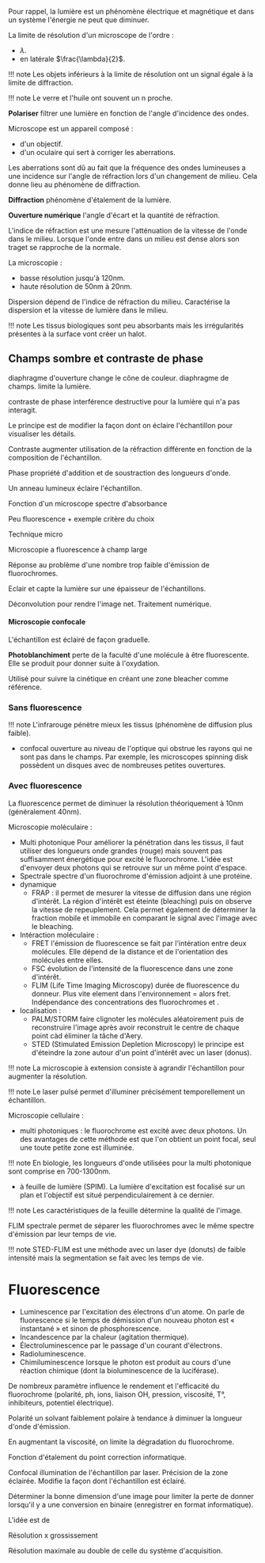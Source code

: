 Pour rappel, la lumière est un phénomène électrique et magnétique et dans un système l'énergie ne peut que diminuer.

La limite de résolution d'un microscope de l'ordre :

- $\lambda$.
- en latérale $\frac{\lambda}{2}$.

!!! note
	Les objets inférieurs à la limite de résolution ont un signal égale à la limite de diffraction.

!!! note
    Le verre et l'huile ont souvent un n proche.

__Polariser__ filtrer une lumière en fonction de l'angle d'incidence des ondes.

Microscope est un appareil composé :

* d'un objectif.
* d'un oculaire qui sert à corriger les aberrations.

Les aberrations sont dû au fait que la fréquence des ondes lumineuses a une incidence sur l'angle de réfraction lors d'un changement de milieu. Cela donne lieu au phénomène de diffraction.

__Diffraction__ phénomène d'étalement de la lumière.

__Ouverture numérique__ l'angle d'écart et la quantité de réfraction.

L'indice de réfraction est une mesure l'atténuation de la vitesse de l'onde dans le milieu. Lorsque l'onde entre dans un  milieu est dense alors son traget se rapproche de la normale.

La microscopie :
- basse résolution jusqu'à 120nm.
- haute résolution de 50nm à 20nm.

Dispersion dépend de l'indice de réfraction du milieu. Caractérise la dispersion et la vitesse de lumière dans le milieu.

!!! note
	Les tissus biologiques sont peu absorbants mais les irrégularités présentes à la surface vont créer un halot.
## Champs sombre et contraste de phase

diaphragme d'ouverture change le cône de couleur.
diaphragme de champs. limite la lumière.

contraste de phase interférence destructive pour la lumière qui n'a pas interagit.

Le principe est de modifier la façon dont on éclaire l'échantillon pour visualiser les détails.

Contraste augmenter utilisation de la réfraction différente en fonction de la composition de l'échantillon.

Phase propriété d'addition et de soustraction des longueurs d'onde.

Un anneau lumineux éclaire l'échantillon.

Fonction d'un microscope spectre d'absorbance

Peu fluorescence + exemple critère du choix

Technique micro

Microscopie a fluorescence à champ large

Réponse au problème d'une nombre trop faible d'émission de fluorochromes.

Eclair et capte la lumière sur une épaisseur de l'échantillons.

Déconvolution pour rendre l'image net. Traitement numérique.

#### Microscopie confocale

L'échantillon est éclairé de façon graduelle.

__Photoblanchiment__ perte de la faculté d'une molécule à être fluorescente. Elle se produit pour donner suite à l'oxydation.

Utilisé pour suivre la cinétique en créant une zone bleacher comme référence.
### Sans fluorescence
!!! note
  L'infrarouge pénètre mieux les tissus (phénomène de diffusion plus faible).

- confocal ouverture au niveau de l'optique qui obstrue les rayons qui ne sont pas dans le champs. Par exemple, les microscopes spinning disk possèdent un disques avec de nombreuses petites ouvertures.
### Avec fluorescence

La fluorescence permet de diminuer la résolution théoriquement à 10nm (généralement 40nm).

Microscopie moléculaire : 

- Multi photonique Pour améliorer la pénétration dans les tissus, il faut utiliser des longueurs onde grandes (rouge) mais souvent pas suffisamment énergétique pour excité le fluorochrome. L'idée est d'envoyer deux photons qui se retrouve sur un même point d'espace.
- Spectrale spectre d'un fluorochrome d'émission adjoint à une protéine. 
- dynamique
  - FRAP : il permet de mesurer la vitesse de diffusion dans une région d'intérêt. La région d'intérêt est éteinte (bleaching) puis on observe la vitesse de repeuplement. Cela permet également de déterminer la fraction mobile et immobile en comparant le signal avec l'image avec le bleaching.
- Intéraction moléculaire :
  - FRET l'émission de fluorescence se fait par l'intération entre deux molécules. Elle dépend de la distance et de l'orientation des molécules entre elles.
  - FSC évolution de l'intensité de la fluorescence dans une zone d'intérêt.
  - FLIM (Life Time Imaging Microscopy) durée de fluorescence du donneur. Plus vite element dans l'environnement = alors fret. Indépendance des concentrations des fluorochromes et .
- localisation :
  - PALM/STORM faire clignoter les molécules aléatoirement puis de reconstruire l'image après avoir reconstruit le centre de chaque point càd éliminer la tâche d'Aery.  
  - STED (Stimulated Emission Depletion Microscopy) le principe est d'éteindre la zone autour d'un point d'intérêt avec un laser (donus).
 
!!! note
  La microscopie à extension consiste à agrandir l'échantillon pour augmenter la résolution.

!!! note
   Le laser pulsé permet d'illuminer précisément temporellement un échantillon. 

Microscopie cellulaire :

- multi photoniques : le fluorochrome est excité avec deux photons. Un des avantages de cette méthode est que l'on obtient un point focal, seul une toute petite zone est illuminée.

!!! note
  En biologie, les longueurs d'onde utilisées pour la multi photonique sont comprise en 700-1300nm.

- à feuille de lumière (SPIM). La lumière d'excitation est focalisé sur un plan et l'objectif est situé perpendiculairement à ce dernier.

!!! note
  Les caractéristiques de la feuille détermine la qualité de l'image. 

FLIM spectrale permet de séparer les fluorochromes avec le même spectre d'émission par leur temps de vie.

!!! note
	STED-FLIM est une méthode avec un laser dye (donuts) de faible intensité mais la segmentation se fait avec les temps de vie. 
# Fluorescence

* Luminescence par l'excitation des électrons d'un atome. On parle de fluorescence si le temps de démission d'un nouveau photon est « instantané » et sinon de phosphorescence.
* Incandescence par la chaleur (agitation thermique).
* Électroluminescence par le passage d'un courant d'électrons.
* Radioluminescence.
* Chimiluminescence lorsque le photon est produit au cours d'une réaction chimique (dont la bioluminescence de la luciférase).

De nombreux paramètre influence le rendement et l'efficacité du fluorochrome (polarité, ph, ions, liaison OH, pression, viscosité, T°, inhibiteurs, potentiel électrique).

Polarité un solvant faiblement polaire à tendance à diminuer la longueur d'onde d'émission.

En augmentant la viscosité, on limite la dégradation du fluorochrome.

Fonction d'étalement du point correction informatique.

Confocal illumination de l'échantillon par laser. Précision de la zone éclairée. Modifie la façon dont l'échantillon est éclairé.

Déterminer la bonne dimension d'une image pour limiter la perte de donner lorsqu'il y a une conversion en binaire (enregistrer en format informatique).

L'idée est de

Résolution x grossissement

Résolution maximale au double de celle du système d'acquisition.
